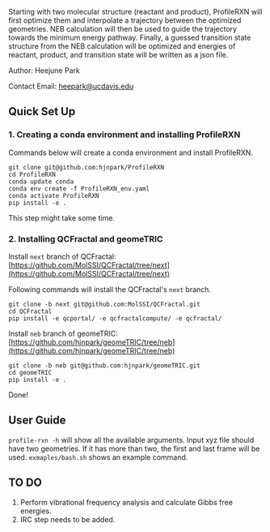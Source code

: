 Starting with two molecular structure (reactant and product), ProfileRXN will first optimize them and interpolate a trajectory between the optimized geometries. NEB calculation will then be used to guide the trajectory towards the minimum energy pathway.
Finally, a guessed transition state structure from the NEB calculation will be optimized and energies of reactant, product, and transition state will be written as a json file.

Author: Heejune Park

Contact Email: heepark@ucdavis.edu

## Quick Set Up
### 1. Creating a conda environment and installing ProfileRXN

Commands below will create a conda environment and install ProfileRXN.
 ```shell
git clone git@github.com:hjnpark/ProfileRXN
cd ProfileRXN
conda update conda
conda env create -f ProfileRXN_env.yaml
conda activate ProfileRXN
pip install -e .
```
This step might take some time.

### 2. Installing QCFractal and geomeTRIC

Install `next` branch of QCFractal:
[https://github.com/MolSSI/QCFractal/tree/next](https://github.com/MolSSI/QCFractal/tree/next)

Following commands will install the QCFractal's `next` branch.

```shell
git clone -b next git@github.com:MolSSI/QCFractal.git
cd QCFractal
pip install -e qcportal/ -e qcfractalcompute/ -e qcfractal/
```

Install `neb` branch of geomeTRIC:
[https://github.com/hjnpark/geomeTRIC/tree/neb](https://github.com/hjnpark/geomeTRIC/tree/neb)

```shell
git clone -b neb git@github.com:hjnpark/geomeTRIC.git
cd geomeTRIC
pip install -e .
```

Done!

## User Guide

`profile-rxn -h` will show all the available arguments. Input xyz file should have two geometries. If it has more than two, the first and last frame will be used.
`exmaples/bash.sh` shows an example command.

## TO DO
1. Perform vibrational frequency analysis and calculate Gibbs free energies.
2. IRC step needs to be added.